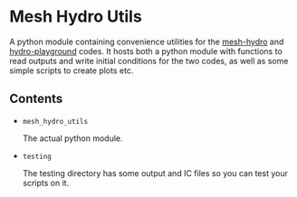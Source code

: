 Mesh Hydro Utils
================

A python module containing convenience utilities for the
[mesh-hydro](https://github.com/mladenivkovic/mesh-hydro) and
[hydro-playground](https://github.com/mladenivkovic/hydro-playground) codes. It
hosts both a python module with functions to read outputs and write initial
conditions for the two codes, as well as some simple scripts to create plots
etc.



Contents
--------

- `mesh_hydro_utils`

  The actual python module.

- `testing`

  The testing directory has some output and IC files so you can test your scripts on it.
